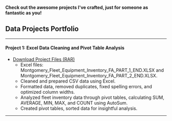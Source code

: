 **Check out the awesome projects I've crafted, just for someone as fantastic as you!**


## Data Projects Portfolio
---
#### Project 1: Excel Data Cleaning and Pivot Table Analysis

- [Download Project Files (RAR)](https://mhaidarkhan.github.io/_data/Montgomery_Fleet_Equipment_Inventory_FA.rar)
  - Excel files: Montgomery_Fleet_Equipment_Inventory_FA_PART_1_END.XLSX and Montgomery_Fleet_Equipment_Inventory_FA_PART_2_END.XLSX.
  - Cleaned and prepared CSV data using Excel.
  - Formatted data, removed duplicates, fixed spelling errors, and optimized column widths.
  - Analyzed fleet inventory data through pivot tables, calculating SUM, AVERAGE, MIN, MAX, and COUNT using AutoSum.
  - Created pivot tables, sorted data for insightful analysis.

---
